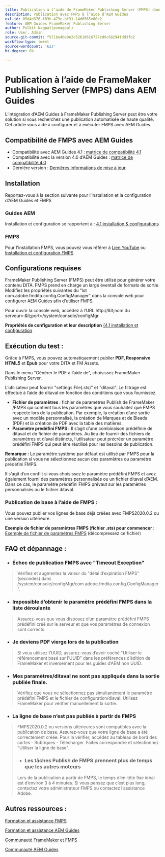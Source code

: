 ```yaml
---
title: Publication à l’aide de FrameMaker Publishing Server (FMPS) dans AEM Guides
description: Publication avec FMPS à l’aide d’AEM Guides
exl-id: 05d4d876-f83b-473c-bf31-14d6565e80e2
feature: AEM Guides FrameMaker Publishing Server
author: Pulkit Nagpal(punagpal)
role: User, Admin
source-git-commit: f971be4be9e2d32618616727cd9c682941dd3fb2
workflow-type: tm+mt
source-wordcount: '623'
ht-degree: 0%

---
```


# Publication à l’aide de FrameMaker Publishing Server (FMPS) dans AEM Guides

L’intégration d’AEM Guides à FrameMaker Publishing Server peut être votre solution si vous recherchez une publication automatisée de haute qualité.\
Cet article vous aide à configurer et à exécuter FMPS avec AEM Guides.

## Compatibilité de FMPS avec AEM Guides

- Compatibilité avec AEM Guides 4.1 : [ matrice de compatibilité 4.1](https://experienceleague.adobe.com/docs/experience-manager-guides-learn/tutorials/release-info/release-notes/on-prem-release-notes/release-notes-4.1.html?lang=en/#compatibility-matrix)
- Compatibilité avec la version 4.0 d’AEM Guides : [ matrice de compatibilité 4.0](https://helpx.adobe.com/xml-documentation-for-experience-manager/release-note/release-notes-xml-documentation-solution-4-0.html/#Compatibility%20matrix)
- Dernière version : [Dernières informations de mise à jour](https://experienceleague.adobe.com/docs/experience-manager-guides-learn/tutorials/release-info/latest-release-info.html?lang=en)

## Installation

Reportez-vous à la section suivante pour l’installation et la configuration d’AEM Guides et FMPS

### Guides AEM

Installation et configuration se rapportent à : [4.1 installation &amp; configurations](https://helpx.adobe.com/content/dam/help/en/xml-documentation-solution/4-1-2/Adobe-Experience-Manager-Guides_Installation-Configuration-Guide_EN.pdf)

### FMPS

Pour l&#39;installation FMPS, vous pouvez vous référer à [Lien YouTube](https://www.youtube.com/watch?v=2deelyM5VA8&amp;t) ou [Installation et configuration FMPS](https://help.adobe.com/en_US/framemaker/server/index.html#t=fmps-user-guide%2Finstall_config_fmps.html%23install_config_fmps&amp;rhtocid=_2)

## Configurations requises

FrameMaker Publishing Server (FMPS) peut être utilisé pour générer votre contenu DITA. FMPS prend en charge un large éventail de formats de sortie. Modifiez les propriétés suivantes du &quot;lot com.adobe.fmdita.config.ConfigManager&quot; dans la console web pour configurer AEM Guides afin d’utiliser FMPS.

Pour ouvrir la console web, accédez à l’URL http://\&lt;nom du serveur\>:\&lt;port\>/system/console/configMgr.

**Propriétés de configuration et leur description** [ &lbrace;4.1 installation et configuration](https://helpx.adobe.com/content/dam/help/en/xml-documentation-solution/4-1-2/Adobe-Experience-Manager-Guides_Installation-Configuration-Guide_EN.pdf#page=89)

## Exécution du test :

Grâce à FMPS, vous pouvez automatiquement publier **PDF, Responsive HTML5** et **Epub** pour votre DITA et FM Assets.

Dans le menu &quot;Générer le PDF à l’aide de&quot;, choisissez FrameMaker Publishing Server.

L’utilisateur peut fournir &quot;settings File(.sts)&quot; et &quot;ditaval&quot;. Le filtrage est effectué à l’aide de ditaval en fonction des conditions que vous fournissez.

- **Fichier de paramètres** : fichier de paramètres Publish de FrameMaker /FMPS qui contient tous les paramètres que vous souhaitez que FMPS respecte lors de la publication. Par exemple, la création d’une sortie avec un modèle personnalisé, la création de Marques et de Bleeds (PDF) et la création de PDF avec la table des matières.
- **Paramètre prédéfini FMPS :** Il s’agit d’une combinaison prédéfinie de ditaval et de fichier de paramètres. Au lieu de fournir des fichiers de paramètres et d’aval distincts, l’utilisateur peut précréer un paramètre prédéfini FMPS qui peut être réutilisé pour les besoins de publication.

**Remarque :** Le paramètre système par défaut est utilisé par FMPS pour la publication si vous ne sélectionnez aucun des paramètres ou paramètre prédéfini FMPS.

Il s’agit d’un conflit si vous choisissez le paramètre prédéfini FMPS et avez également fourni des paramètres personnalisés ou un fichier ditaval d’AEM. Dans ce cas, le paramètre prédéfini FMPS prévaut sur les paramètres personnalisés ou le fichier ditaval.

### Publication de base à l’aide de FMPS :

Vous pouvez publier vos lignes de base déjà créées avec FMPS2020.0.2 ou une version ultérieure.

**Exemple de fichier de paramètres FMPS (fichier .sts) pour commencer :** [Exemple de fichier de paramètres FMPS](https://acrobat.adobe.com/link/track?uri=urn:aaid:scds:US:ef750752-7a7e-4e51-923e-6b7d9861ed54) (décompressez ce fichier)

## FAQ et dépannage :

- ### Échec de publication FMPS avec &quot;Timeout Exception&quot;

>Vérifiez et augmentez la valeur du &quot;délai d’expiration FMPS&quot; (secondes) dans /system/console/configMgr/com.adobe.fmdita.config.ConfigManager&quot;.

- ### Impossible d’obtenir le paramètre prédéfini FMPS dans la liste déroulante

>Assurez-vous que vous disposez d’un paramètre prédéfini FMPS prédéfini créé sur le serveur et que vos paramètres de connexion sont corrects.

- ### Je deviens PDF vierge lors de la publication

>Si vous utilisez l’UUID, assurez-vous d’avoir coché &quot;Utiliser le référencement basé sur l’UUID&quot; dans les préférences d’édition de FrameMaker et inversement pour les guides d’AEM non UUID.

- ### Mes paramètres/ditaval ne sont pas appliqués dans la sortie publiée finale.

>Vérifiez que vous ne sélectionnez pas simultanément le paramètre prédéfini FMPS et le fichier de configuration/diaval. Utilisez FrameMaker pour vérifier manuellement la sortie.

- ### La ligne de base n’est pas publiée à partir de FMPS

>FMPS2020.0.2 ou versions ultérieures sont compatibles avec la publication de base.
>Assurez-vous que votre ligne de base a été correctement créée. Pour la vérifier, accédez au tableau de bord des cartes - Rubriques - Télécharger  Faites correspondre et sélectionnez &quot;Utiliser la ligne de base&quot;.
>- ### Les tâches Publish de FMPS prennent plus de temps que les autres moteurs
>Lors de la publication à partir de FMPS, le temps d’en-tête fixe idéal est d’environ 3 à 4 minutes. Si vous pensez que c’est plus long, contactez votre administrateur FMPS ou contactez l’assistance Adobe.

## Autres ressources :

[Formation et assistance FMPS](https://helpx.adobe.com/support/framemaker-publishing-server.html)

[Formation et assistance AEM Guides](https://helpx.adobe.com/in/support/xml-documentation-for-experience-manager.html)

[Communauté FrameMaker et FMPS](https://community.adobe.com/t5/framemaker/ct-p/ct-framemaker?page=1&amp;sort=latest_replies&amp;lang=all&amp;tabid=all)

[Communauté AEM Guides](https://experienceleaguecommunities.adobe.com/t5/experience-manager-guides/ct-p/aem-xml-documentation)
